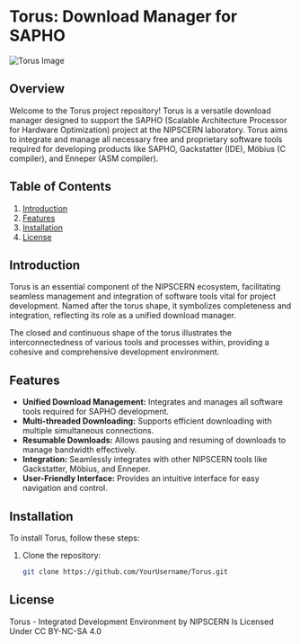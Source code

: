 # Torus: Download Manager for SAPHO

![Torus Image](Torus_Surface.png)

## Overview

Welcome to the Torus project repository! Torus is a versatile download manager designed to support the SAPHO (Scalable Architecture Processor for Hardware Optimization) project at the NIPSCERN laboratory. Torus aims to integrate and manage all necessary free and proprietary software tools required for developing products like SAPHO, Gackstatter (IDE), Möbius (C compiler), and Enneper (ASM compiler).

## Table of Contents

1. [Introduction](#introduction)
2. [Features](#features)
3. [Installation](#installation)
4. [License](#license)

## Introduction

Torus is an essential component of the NIPSCERN ecosystem, facilitating seamless management and integration of software tools vital for project development. Named after the torus shape, it symbolizes completeness and integration, reflecting its role as a unified download manager.

The closed and continuous shape of the torus illustrates the interconnectedness of various tools and processes within, providing a cohesive and comprehensive development environment.

## Features

- **Unified Download Management:** Integrates and manages all software tools required for SAPHO development.
- **Multi-threaded Downloading:** Supports efficient downloading with multiple simultaneous connections.
- **Resumable Downloads:** Allows pausing and resuming of downloads to manage bandwidth effectively.
- **Integration:** Seamlessly integrates with other NIPSCERN tools like Gackstatter, Möbius, and Enneper.
- **User-Friendly Interface:** Provides an intuitive interface for easy navigation and control.

## Installation

To install Torus, follow these steps:

1. Clone the repository:
   ```bash
   git clone https://github.com/YourUsername/Torus.git

## License

Torus - Integrated Development Environment by NIPSCERN Is Licensed Under CC BY-NC-SA 4.0

